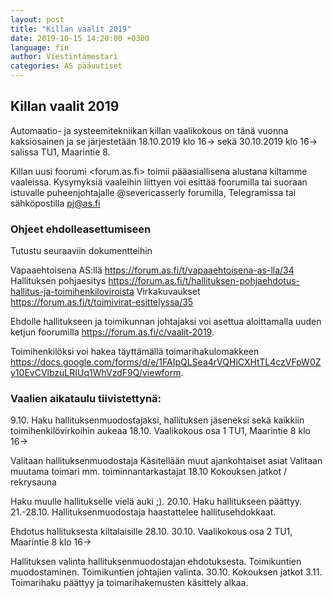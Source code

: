 ```yaml
---
layout: post
title: "Killan vaalit 2019"
date: 2019-10-15 14:20:00 +0300
language: fin
author: Viestintämestari
categories: AS pääuutiset
---
```

## Killan vaalit 2019

Automaatio- ja systeemitekniikan killan vaalikokous on tänä vuonna kaksiosainen ja se järjestetään 18.10.2019 klo 16-> sekä 30.10.2019 klo 16-> salissa TU1, Maarintie 8.

Killan uusi foorumi <forum.as.fi> toimii pääasiallisena alustana kiltamme vaaleissa.
Kysymyksiä vaaleihin liittyen voi esittää foorumilla tai suoraan istuvalle puheenjohtajalle @severicasserly forumilla, Telegramissa tai sähköpostilla pj@as.fi

### Ohjeet ehdolleasettumiseen

Tutustu seuraaviin dokumentteihin

Vapaaehtoisena AS:llä <https://forum.as.fi/t/vapaaehtoisena-as-lla/34>
Hallituksen pohjaesitys <https://forum.as.fi/t/hallituksen-pohjaehdotus-hallitus-ja-toimihenkiloviroista>
Virkakuvaukset <https://forum.as.fi/t/toimivirat-esittelyssa/35>

Ehdolle hallitukseen ja toimikunnan johtajaksi voi asettua aloittamalla uuden ketjun foorumilla <https://forum.as.fi/c/vaalit-2019>.

Toimihenkilöksi voi hakea täyttämällä toimarihakulomakkeen <https://docs.google.com/forms/d/e/1FAIpQLSea4rVQHiCXHtTL4czVFpW0Zy10EvCVlbzuLRIUq1WhVzdF9Q/viewform>.

### Vaalien aikataulu tiivistettynä:

9.10. Haku hallituksenmuodostajaksi, hallituksen jäseneksi sekä kaikkiin toimihenkilövirkoihin aukeaa
18.10. Vaalikokous osa 1 TU1, Maarintie 8 klo 16->

Valitaan hallituksenmuodostaja
Käsitellään muut ajankohtaiset asiat
Valitaan muutama toimari mm. toiminnantarkastajat
18.10 Kokouksen jatkot / rekrysauna

Haku muulle hallitukselle vielä auki ;).
20.10. Haku hallitukseen päättyy.
21.-28.10. Hallituksenmuodostaja haastattelee hallitusehdokkaat.

Ehdotus hallituksesta kiltalaisille 28.10.
30.10. Vaalikokous osa 2 TU1, Maarintie 8 klo 16->

Hallituksen valinta hallituksenmuodostajan ehdotuksesta.
Toimikuntien muodostaminen.
Toimikuntien johtajien valinta.
30.10. Kokouksen jatkot
3.11. Toimarihaku päättyy ja toimarihakemusten käsittely alkaa.
